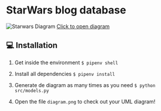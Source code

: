 # StarWars blog database


![Starwars Diagram](https://github.com/breatheco-de/exercise-starwars-data-modeling/blob/master/assets/diagrama.PNG?raw=true)
[Click to open diagram](https://app.quickdatabasediagrams.com/#/d/K3SpnS)

## 💻 Installation

1. Get inside the environment `$ pipenv shell`

2. Install all dependencies `$ pipenv install`

3. Generate de diagram as many times as you need `$ python src/models.py`

4. Open the file `diagram.png` to check out your UML diagram!




